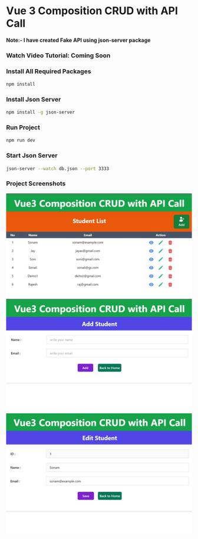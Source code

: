 # Vue 3 Composition CRUD with API Call
#### Note:- I have created Fake API using json-server package
### Watch Video Tutorial: Coming Soon

### Install All Required Packages

```sh
npm install

```

### Install Json Server 

```sh
npm install -g json-server

```

### Run Project

```sh
npm run dev
```

### Start Json Server

```sh
json-server --watch db.json --port 3333
```

### Project Screenshots
![alt text](https://github.com/geekyshow1/vue3-comp-crud-api/blob/master/screenshots/1.JPG)
![alt text](https://github.com/geekyshow1/vue3-comp-crud-api/blob/master/screenshots/2.JPG)
![alt text](https://github.com/geekyshow1/vue3-comp-crud-api/blob/master/screenshots/3.JPG)
